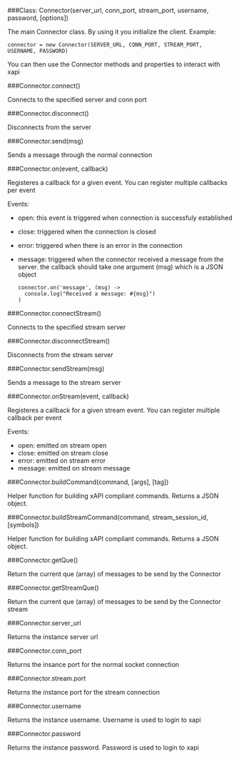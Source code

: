###Class: Connector(server_url, conn_port, stream_port, username, password, [options])

The main Connector class. By using it you initialize the client. Example:

    connector = new Connector(SERVER_URL, CONN_PORT, STREAM_PORT, USERNAME, PASSWORD)

You can then use the Connector methods and properties to interact with xapi

###Connector.connect()

Connects to the specified server and conn port

###Connector.disconnect()

Disconnects from the server

###Connector.send(msg)

Sends a message through the normal connection

###Connector.on(event, callback)

Registeres a callback for a given event. You can register multiple callbacks per event

Events:
- open: this event is triggered when connection is successfuly established
- close: triggered when the connection is closed
- error: triggered when there is an error in the connection
- message: triggered when the connector received a message from the server. the callback should take one argument (msg) which is a JSON object

      connector.on('message', (msg) ->
        console.log("Received a message: #{msg}")
      )

###Connector.connectStream()

Connects to the specified stream server

###Connector.disconnectStream()

Disconnects from the stream server

###Connector.sendStream(msg)

Sends a message to the stream server

###Connector.onStream(event, callback)

Registeres a callback for a given stream event. You can register multiple callback per event

Events:

- open: emitted on stream open
- close: emitted on stream close
- error: emitted on stream error
- message: emitted on stream message

###Connector.buildCommand(command, [args], [tag])

Helper function for building xAPI compliant commands. Returns a JSON object.

###Connector.buildStreamCommand(command, stream_session_id, [symbols])

Helper function for building xAPI compliant commands. Returns a JSON object.

###Connector.getQue()

Return the current que (array) of messages to be send by the Connector

###Connector.getStreamQue()

Return the current que (array) of messages to be send by the Connector stream

###Connector.server_url

Returns the instance server url

###Connector.conn_port

Returns the insance port for the normal socket connection

###Connector.stream.port

Returns the instance port for the stream connection

###Connector.username

Returns the instance username. Username is used to login to xapi

###Connector.password

Returns the instance password. Password is used to login to xapi
